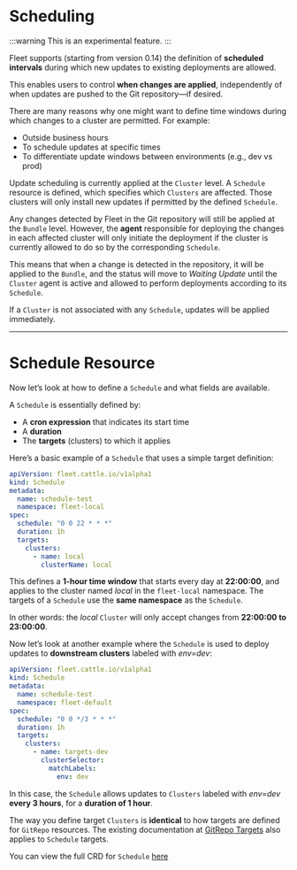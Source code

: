 # Scheduling

:::warning
This is an experimental feature.
:::

Fleet supports (starting from version 0.14) the definition of **scheduled intervals** during which new updates to existing deployments are allowed.

This enables users to control **when changes are applied**, independently of when updates are pushed to the Git repository—if desired.

There are many reasons why one might want to define time windows during which changes to a cluster are permitted. For example:

* Outside business hours
* To schedule updates at specific times
* To differentiate update windows between environments (e.g., dev vs prod)

Update scheduling is currently applied at the `Cluster` level.
A `Schedule` resource is defined, which specifies which `Clusters` are affected. Those clusters will only install new updates if permitted by the defined `Schedule`.

Any changes detected by Fleet in the Git repository will still be applied at the `Bundle` level. However, the **agent** responsible for deploying the changes in each affected cluster will only initiate the deployment if the cluster is currently allowed to do so by the corresponding `Schedule`.

This means that when a change is detected in the repository, it will be applied to the `Bundle`, and the status will move to *Waiting Update* until the `Cluster` agent is active and allowed to perform deployments according to its `Schedule`.

If a `Cluster` is not associated with any `Schedule`, updates will be applied immediately.

---

# Schedule Resource

Now let’s look at how to define a `Schedule` and what fields are available.

A `Schedule` is essentially defined by:

* A **cron expression** that indicates its start time
* A **duration**
* The **targets** (clusters) to which it applies

Here’s a basic example of a `Schedule` that uses a simple target definition:

```yaml
apiVersion: fleet.cattle.io/v1alpha1
kind: Schedule
metadata:
  name: schedule-test
  namespace: fleet-local
spec:
  schedule: "0 0 22 * * *"
  duration: 1h
  targets:
    clusters:
      - name: local
        clusterName: local
```

This defines a **1-hour time window** that starts every day at **22:00:00**, and applies to the cluster named *local* in the `fleet-local` namespace.
The targets of a `Schedule` use the **same namespace** as the `Schedule`.

In other words: the *local* `Cluster` will only accept changes from **22:00:00 to 23:00:00**.

Now let’s look at another example where the `Schedule` is used to deploy updates to **downstream clusters** labeled with *env=dev*:

```yaml
apiVersion: fleet.cattle.io/v1alpha1
kind: Schedule
metadata:
  name: schedule-test
  namespace: fleet-default
spec:
  schedule: "0 0 */3 * * *"
  duration: 1h 
  targets:
    clusters:
      - name: targets-dev
        clusterSelector:
          matchLabels:
            env: dev
```

In this case, the `Schedule` allows updates to `Clusters` labeled with *env=dev* **every 3 hours**, for a **duration of 1 hour**.

The way you define target `Clusters` is **identical** to how targets are defined for `GitRepo` resources.
The existing documentation at [GitRepo Targets](./gitrepo-targets.md) also applies to `Schedule` targets.

You can view the full CRD for `Schedule` [here](ref-schedule.md)
